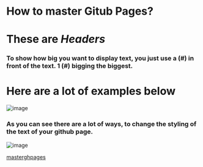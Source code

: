 # How to master Gitub Pages?

# These are *Headers*
### To show how big you want to display text, you just use a (#) in front of the text. 1 (#) bigging the biggest.
# Here are a lot of examples below 
![image](https://user-images.githubusercontent.com/74502839/113463357-49d58c80-93f3-11eb-8c4b-f7f71a5afb60.png)

### As you can see there are a lot of ways, to change the styling of the text of your github page. 
![image](https://user-images.githubusercontent.com/74502839/113463436-9ae58080-93f3-11eb-9e21-f940b7213827.png)


[masterghpages](https://drw2366.github.io/Reading-notes/masteringghpages.html)
